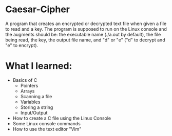 # Caesar-Cipher
A program that creates an encrypted or decrypted text file when given a file to read and a key. The program is supposed to run on the Linux console and the augments should be: the executable name (./a.out by default), the file being read, the key, the output file name, and "d" or "e" ("d" to decrypt and "e" to encrypt).

# What I learned:
- Basics of C
  - Pointers
  - Arrays
  - Scanning a file
  - Variables
  - Storing a string
  - Input/Output
- How to create a C file using the Linux Console
- Some Linux console commands
- How to use the text editor "Vim"
